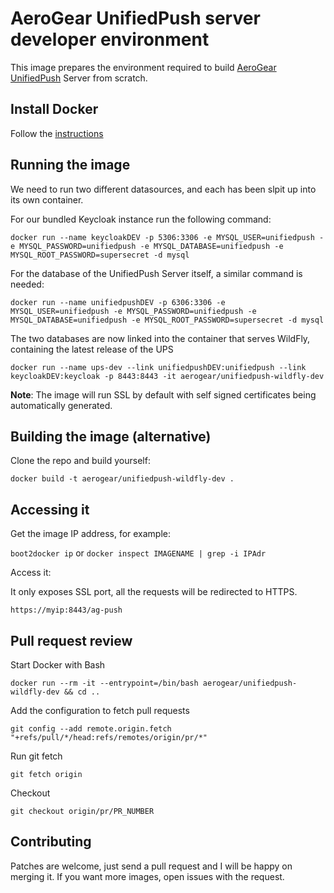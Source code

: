 # AeroGear UnifiedPush server developer environment

This image prepares the environment required to build [AeroGear UnifiedPush](https://github.com/aerogear/aerogear-unifiedpush-server/) Server from scratch.

## Install Docker

Follow the [instructions](http://docs.docker.com/installation/)

## Running the image

We need to run two different datasources, and each has been slpit up into its own container.

For our bundled Keycloak instance run the following command:

`docker run --name keycloakDEV -p 5306:3306 -e MYSQL_USER=unifiedpush -e MYSQL_PASSWORD=unifiedpush -e MYSQL_DATABASE=unifiedpush -e MYSQL_ROOT_PASSWORD=supersecret -d mysql`

For the database of the UnifiedPush Server itself, a similar command is needed:

`docker run --name unifiedpushDEV -p 6306:3306 -e MYSQL_USER=unifiedpush -e MYSQL_PASSWORD=unifiedpush -e MYSQL_DATABASE=unifiedpush -e MYSQL_ROOT_PASSWORD=supersecret -d mysql`

The two databases are now linked into the container that serves WildFly, containing the latest release of the UPS

`docker run --name ups-dev --link unifiedpushDEV:unifiedpush --link keycloakDEV:keycloak -p 8443:8443 -it aerogear/unifiedpush-wildfly-dev`

**Note**: The image will run SSL by default with self signed certificates being automatically generated.

## Building the image (alternative)

Clone the repo and build yourself:

`docker build -t aerogear/unifiedpush-wildfly-dev .`

## Accessing it

Get the image IP address, for example:

`boot2docker ip` or `docker inspect IMAGENAME | grep -i IPAdr`

Access it:

It only exposes SSL port, all the requests will be redirected to HTTPS.

`https://myip:8443/ag-push`

## Pull request review

Start Docker with Bash

`docker run --rm -it --entrypoint=/bin/bash aerogear/unifiedpush-wildfly-dev && cd ..`

Add the configuration to fetch pull requests

`git config --add remote.origin.fetch "+refs/pull/*/head:refs/remotes/origin/pr/*"`

Run git fetch

`git fetch origin`

Checkout

`git checkout origin/pr/PR_NUMBER`

## Contributing

Patches are welcome, just send a pull request and I will be happy on merging it. If you want more images, open issues
with the request.
